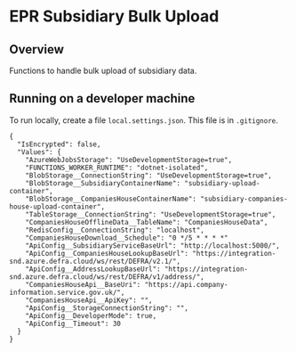 # EPR Subsidiary Bulk Upload

## Overview

Functions to handle bulk upload of subsidiary data.


## Running on a developer machine
To run locally, create a file `local.settings.json`. This file is in `.gitignore`.

```
{
  "IsEncrypted": false,
  "Values": {
    "AzureWebJobsStorage": "UseDevelopmentStorage=true",
    "FUNCTIONS_WORKER_RUNTIME": "dotnet-isolated",
    "BlobStorage__ConnectionString": "UseDevelopmentStorage=true",
    "BlobStorage__SubsidiaryContainerName": "subsidiary-upload-container",
    "BlobStorage__CompaniesHouseContainerName": "subsidiary-companies-house-upload-container",
    "TableStorage__ConnectionString": "UseDevelopmentStorage=true",
    "CompaniesHouseOfflineData__TableName": "CompaniesHouseData",
    "RedisConfig__ConnectionString": "localhost",
    "CompaniesHouseDownload__Schedule": "0 */5 * * * *"
    "ApiConfig__SubsidiaryServiceBaseUrl": "http://localhost:5000/",
    "ApiConfig__CompaniesHouseLookupBaseUrl": "https://integration-snd.azure.defra.cloud/ws/rest/DEFRA/v2.1/",
    "ApiConfig__AddressLookupBaseUrl": "https://integration-snd.azure.defra.cloud/ws/rest/DEFRA/v1/address/",
    "CompaniesHouseApi__BaseUri": "https://api.company-information.service.gov.uk/",
    "CompaniesHouseApi__ApiKey": "",
    "ApiConfig__StorageConnectionString": "",
    "ApiConfig__DeveloperMode": true,
    "ApiConfig__Timeout": 30
  }
}
```

